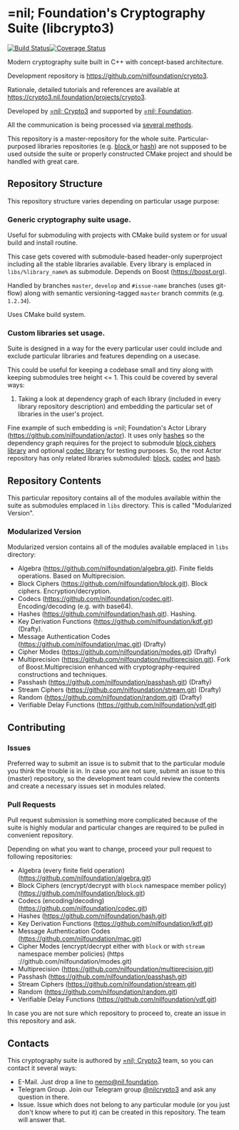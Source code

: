# =nil; Foundation's Cryptography Suite (libcrypto3)
[![Build Status](https://travis-ci.com/NilFoundation/crypto3.svg?branch=master)](https://travis-ci.com/NilFoundation/crypto3)[![Coverage Status](https://coveralls.io/repos/github/NilFoundation/crypto3/badge.svg?branch=master)](https://coveralls.io/github/NilFoundation/crypto3?branch=master)

Modern cryptography suite built in C++ with concept-based architecture.

Development repository is https://github.com/nilfoundation/crypto3.
 
Rationale, detailed tutorials and references are available at https://crypto3.nil.foundation/projects/crypto3.
 
Developed by [=nil; Crypto3](https://crypto3.nil.foundation) and supported by [=nil; Foundation](https://nil.foundation).

All the communication is being processed via [several methods](#contacts).

This repository is a master-repository for the whole suite. Particular-purposed libraries repositories (e.g. [block
](https://github.com/nilfoundation/block) or [hash](https://github.com/nilfoundation/hash)) are not supposed to be
 used outside the suite or properly constructed CMake project and should be handled with great care.

## Repository Structure

This repository structure varies depending on particular usage purpose:

### Generic cryptography suite usage.

Useful for submoduling with projects with CMake build system or for usual build and install routine.

This case gets covered with submodule-based header-only superproject including all the stable libraries available. 
Every library is emplaced in ```libs/%library_name%``` as submodule. Depends on Boost (https://boost.org).

Handled by branches ```master```, ```develop``` and ```#issue-name``` branches (uses git-flow) along with semantic versioning-tagged ```master``` branch commits (e.g. ```1.2.34```).

Uses CMake build system.

### Custom libraries set usage. 

Suite is designed in a way for the every particular user could include and exclude particular libraries and features depending on a usecase.

This could be useful for keeping a codebase small and tiny along with keeping submodules tree height <= 1. 
This could be covered by several ways:
    
1. Taking a look at dependency graph of each library (included in every library repository description) and embedding the particular set of libraries in the user's project.
     
Fine example of such embedding is =nil; Foundation's Actor Library 
(https://github.com/nilfoundation/actor). It uses only 
[hashes](https://github.com/nilfoundation/hash) so the dependency graph requires 
for the project to submodule [block ciphers library](https://github.com/nilfoundation/block) and optional 
[codec library](https://github.com/nilfoundation/codec) for testing purposes. So, 
the root Actor repository has only related libraries submoduled: 
[block](https://github.com/nilfoundation/mtl/libs/block), 
[codec](https://github.com/nilfoundation/mtl/libs/codec) and 
[hash](https://github.com/nilfoundation/mtl/hash).
        
## Repository Contents

This particular repository contains all of the modules available within the suite as submodules emplaced in
 ```libs``` directory. This is called "Modularized Version". 

### Modularized Version

Modularized version contains all of the modules available emplaced in ```libs``` directory:

* Algebra (https://github.com/nilfoundation/algebra.git). Finite fields operations. Based on Multiprecision.
* Block Ciphers (https://github.com/nilfoundation/block.git). Block ciphers. Encryption/decryption.
* Codecs (https://github.com/nilfoundation/codec.git). Encoding/decoding (e.g. with base64).
* Hashes (https://github.com/nilfoundation/hash.git). Hashing.
* Key Derivation Functions (https://github.com/nilfoundation/kdf.git) (Drafty).
* Message Authentication Codes (https://github.com/nilfoundation/mac.git) (Drafty)
* Cipher Modes (https://github.com/nilfoundation/modes.git) (Drafty)
* Multiprecision (https://github.com/nilfoundation/multiprecision.git). Fork of Boost.Multiprecision enhanced with
 cryptography-required constructions and techniques. 
* Passhash (https://github.com/nilfoundation/passhash.git) (Drafty)
* Stream Ciphers (https://github.com/nilfoundation/stream.git) (Drafty)
* Random (https://github.com/nilfoundation/random.git) (Drafty)
* Verifiable Delay Functions (https://github.com/nilfoundation/vdf.git)

## Contributing

### Issues

Preferred way to submit an issue is to submit that to the particular module you think the trouble is in. In case you are not sure, submit an issue to this (master) repository, so the development team could review the contents and create a necessary issues set in modules related.

### Pull Requests

Pull request submission is something more complicated because of the suite is highly modular and particular changes are required to be pulled in convenient repository.

Depending on what you want to change, proceed your pull request to following repositories:

* Algebra (every finite field operation) (https://github.com/nilfoundation/algebra.git)
* Block Ciphers (encrypt/decrypt with ```block``` namespace member policy) (https://github.com/nilfoundation/block.git)
* Codecs (encoding/decoding) (https://github.com/nilfoundation/codec.git)
* Hashes (https://github.com/nilfoundation/hash.git)
* Key Derivation Functions (https://github.com/nilfoundation/kdf.git)
* Message Authentication Codes (https://github.com/nilfoundation/mac.git)
* Cipher Modes (encrypt/decrypt either with ```block``` or with ```stream``` namespace member policies) (https
://github.com/nilfoundation/modes.git)
* Multiprecision (https://github.com/nilfoundation/multiprecision.git)
* Passhash (https://github.com/nilfoundation/passhash.git)
* Stream Ciphers (https://github.com/nilfoundation/stream.git)
* Random (https://github.com/nilfoundation/random.git)
* Verifiable Delay Functions (https://github.com/nilfoundation/vdf.git)

In case you are not sure which repository to proceed to, create an issue in this repository and ask.

## Contacts

This cryptography suite is authored by [=nil; Crypto3](https://crypto3.nil.foundation) team, so you can contact it
 several ways:
 * E-Mail. Just drop a line to [nemo@nil.foundation](mailto:nemo@nil.foundation).
 * Telegram Group. Join our Telegram group [@nilcrypto3](https://t.me/nilcrypto3) and ask any question in there.
 * Issue. Issue which does not belong to any particular module (or you just don't know where to put it) can be
  created in this repository. The team will answer that.
